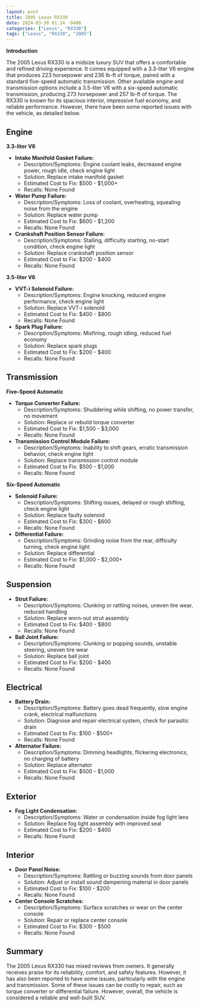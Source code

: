 ```yaml
---
layout: post
title: 2005 Lexus RX330
date: 2024-03-30 01:24 -0400
categories: ["Lexus", "RX330"]
tags: ["Lexus", "RX330", "2005"]
---
```

**Introduction**

The 2005 Lexus RX330 is a midsize luxury SUV that offers a comfortable and refined driving experience. It comes equipped with a 3.3-liter V6 engine that produces 223 horsepower and 236 lb-ft of torque, paired with a standard five-speed automatic transmission. Other available engine and transmission options include a 3.5-liter V6 with a six-speed automatic transmission, producing 273 horsepower and 257 lb-ft of torque. The RX330 is known for its spacious interior, impressive fuel economy, and reliable performance. However, there have been some reported issues with the vehicle, as detailed below.

## **Engine**

**3.3-liter V6**

* **Intake Manifold Gasket Failure:**
    * Description/Symptoms: Engine coolant leaks, decreased engine power, rough idle, check engine light
    * Solution: Replace intake manifold gasket
    * Estimated Cost to Fix: $500 - $1,000+
    * Recalls: None Found
* **Water Pump Failure:**
    * Description/Symptoms: Loss of coolant, overheating, squealing noise from the engine
    * Solution: Replace water pump
    * Estimated Cost to Fix: $600 - $1,200
    * Recalls: None Found
* **Crankshaft Position Sensor Failure:**
    * Description/Symptoms: Stalling, difficulty starting, no-start condition, check engine light
    * Solution: Replace crankshaft position sensor
    * Estimated Cost to Fix: $200 - $400
    * Recalls: None Found

**3.5-liter V6**

* **VVT-i Solenoid Failure:**
    * Description/Symptoms: Engine knocking, reduced engine performance, check engine light
    * Solution: Replace VVT-i solenoid
    * Estimated Cost to Fix: $400 - $800
    * Recalls: None Found
* **Spark Plug Failure:**
    * Description/Symptoms: Misfiring, rough idling, reduced fuel economy
    * Solution: Replace spark plugs
    * Estimated Cost to Fix: $200 - $400
    * Recalls: None Found

## **Transmission**

**Five-Speed Automatic**

* **Torque Converter Failure:**
    * Description/Symptoms: Shuddering while shifting, no power transfer, no movement
    * Solution: Replace or rebuild torque converter
    * Estimated Cost to Fix: $1,500 - $3,000
    * Recalls: None Found
* **Transmission Control Module Failure:**
    * Description/Symptoms: Inability to shift gears, erratic transmission behavior, check engine light
    * Solution: Replace transmission control module
    * Estimated Cost to Fix: $500 - $1,000
    * Recalls: None Found

**Six-Speed Automatic**

* **Solenoid Failure:**
    * Description/Symptoms: Shifting issues, delayed or rough shifting, check engine light
    * Solution: Replace faulty solenoid
    * Estimated Cost to Fix: $300 - $600
    * Recalls: None Found
* **Differential Failure:**
    * Description/Symptoms: Grinding noise from the rear, difficulty turning, check engine light
    * Solution: Replace differential
    * Estimated Cost to Fix: $1,000 - $2,000+
    * Recalls: None Found

## **Suspension**

* **Strut Failure:**
    * Description/Symptoms: Clunking or rattling noises, uneven tire wear, reduced handling
    * Solution: Replace worn-out strut assembly
    * Estimated Cost to Fix: $400 - $800
    * Recalls: None Found
* **Ball Joint Failure:**
    * Description/Symptoms: Clunking or popping sounds, unstable steering, uneven tire wear
    * Solution: Replace ball joint
    * Estimated Cost to Fix: $200 - $400
    * Recalls: None Found

## **Electrical**

* **Battery Drain:**
    * Description/Symptoms: Battery goes dead frequently, slow engine crank, electrical malfunctions
    * Solution: Diagnose and repair electrical system, check for parasitic drain
    * Estimated Cost to Fix: $100 - $500+
    * Recalls: None Found
* **Alternator Failure:**
    * Description/Symptoms: Dimming headlights, flickering electronics, no charging of battery
    * Solution: Replace alternator
    * Estimated Cost to Fix: $500 - $1,000
    * Recalls: None Found

## **Exterior**

* **Fog Light Condensation:**
    * Description/Symptoms: Water or condensation inside fog light lens
    * Solution: Replace fog light assembly with improved seal
    * Estimated Cost to Fix: $200 - $400
    * Recalls: None Found

## **Interior**

* **Door Panel Noise:**
    * Description/Symptoms: Rattling or buzzing sounds from door panels
    * Solution: Adjust or install sound dampening material in door panels
    * Estimated Cost to Fix: $100 - $200
    * Recalls: None Found
* **Center Console Scratches:**
    * Description/Symptoms: Surface scratches or wear on the center console
    * Solution: Repair or replace center console
    * Estimated Cost to Fix: $300 - $500
    * Recalls: None Found

## **Summary**

The 2005 Lexus RX330 has mixed reviews from owners. It generally receives praise for its reliability, comfort, and safety features. However, it has also been reported to have some issues, particularly with the engine and transmission. Some of these issues can be costly to repair, such as torque converter or differential failure. However, overall, the vehicle is considered a reliable and well-built SUV.

